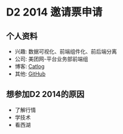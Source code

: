 # D2 2014 邀请票申请

## 个人资料

- 兴趣: 数据可视化、前端组件化、前后端分离
- 公司: 美团网-平台业务部前端组
- 博客: [Catlog](http://cattail.me)
- 其他: [GitHub](http://github.com/cattail)


## 想参加D2 2014的原因

- 了解行情
- 学技术
- 看西湖
